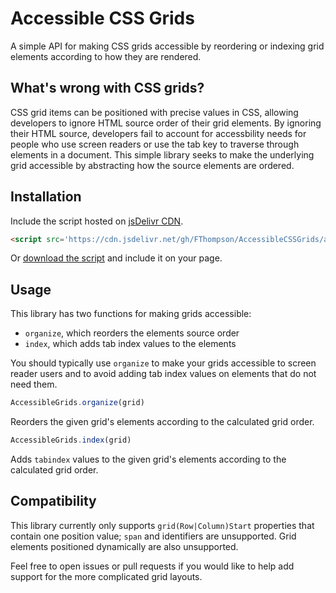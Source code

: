 # Accessible CSS Grids

A simple API for making CSS grids accessible by reordering or indexing grid elements according to how they are rendered.

## What's wrong with CSS grids?

CSS grid items can be positioned with precise values in CSS, allowing developers to ignore HTML source order of their grid elements. By ignoring their HTML source, developers fail to account for accessbility needs for people who use screen readers or use the tab key to traverse through elements in a document. This simple library seeks to make the underlying grid accessible by abstracting how the source elements are ordered.

## Installation

Include the script hosted on [jsDelivr CDN](https://www.jsdelivr.com/package/gh/FThompson/AccessibleCSSGrids).

```html
<script src='https://cdn.jsdelivr.net/gh/FThompson/AccessibleCSSGrids/accessible-grids.min.js'></script>
```

Or [download the script](https://github.com/FThompson/AccessibleCSSGrids/blob/master/accessible-grids.js) and include it on your page.

## Usage

This library has two functions for making grids accessible:
* `organize`, which reorders the elements source order
* `index`, which adds tab index values to the elements

You should typically use `organize` to make your grids accessible to screen reader users and to avoid adding tab index values on elements that do not need them.

```javascript
AccessibleGrids.organize(grid)
```

Reorders the given grid's elements according to the calculated grid order.

```javascript
AccessibleGrids.index(grid)
```

Adds `tabindex` values to the given grid's elements according to the calculated grid order.

## Compatibility

This library currently only supports `grid(Row|Column)Start` properties that contain one position value; `span` and identifiers are unsupported. Grid elements positioned dynamically are also unsupported.

Feel free to open issues or pull requests if you would like to help add support for the more complicated grid layouts.